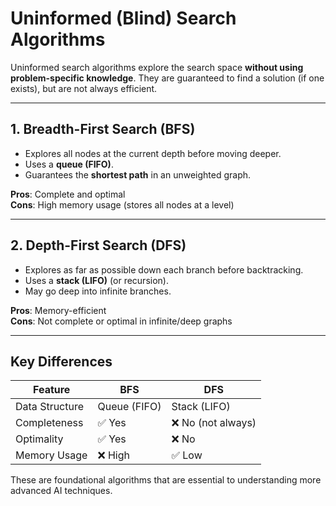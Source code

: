 # Uninformed (Blind) Search Algorithms

Uninformed search algorithms explore the search space **without using problem-specific knowledge**. They are guaranteed to find a solution (if one exists), but are not always efficient.

---

## 1. Breadth-First Search (BFS)

- Explores all nodes at the current depth before moving deeper.
- Uses a **queue (FIFO)**.
- Guarantees the **shortest path** in an unweighted graph.

**Pros**: Complete and optimal  
**Cons**: High memory usage (stores all nodes at a level)

---

## 2. Depth-First Search (DFS)

- Explores as far as possible down each branch before backtracking.
- Uses a **stack (LIFO)** (or recursion).
- May go deep into infinite branches.

**Pros**: Memory-efficient  
**Cons**: Not complete or optimal in infinite/deep graphs

---

## Key Differences

| Feature       | BFS             | DFS             |
|---------------|------------------|------------------|
| Data Structure| Queue (FIFO)     | Stack (LIFO)     |
| Completeness  | ✅ Yes            | ❌ No (not always)|
| Optimality    | ✅ Yes            | ❌ No             |
| Memory Usage  | ❌ High           | ✅ Low            |

These are foundational algorithms that are essential to understanding more advanced AI techniques.
